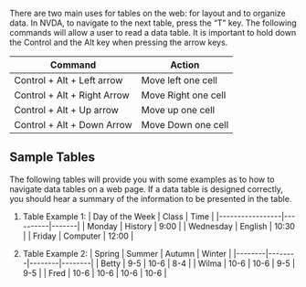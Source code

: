 There are two main uses for tables on the web: for layout and to
organize data. In NVDA, to navigate to the next table, press the “T” key.
The following commands will allow a user to read a data table. It is
important to hold down the Control and the Alt key when pressing the
arrow keys.

| Command                     | Action              |
|-----------------------------|---------------------|
| Control + Alt + Left arrow  | Move left one cell  |
| Control + Alt + Right Arrow | Move Right one cell |
| Control + Alt + Up arrow    | Move up one cell    |
| Control + Alt + Down Arrow  | Move Down one cell  |

## Sample Tables

The following tables will provide you with some examples as to how to
navigate data tables on a web page. If a data table is designed
correctly, you should hear a summary of the information to be presented
in the table.

1. Table Example 1:
   | Day of the Week | Class    | Time  |
   |-----------------|----------|-------|
   | Monday          | History  | 9:00  |
   | Wednesday       | English  | 10:30 |
   | Friday          | Computer | 12:00 |

2. Table Example 2:
   | Spring | Summer | Autumn | Winter |
   |--------|--------|--------|--------|
   | Betty  | 9-5    | 10-6   | 8-4    |
   | Wilma  | 10-6   | 10-6   | 9-5    | 9-5  |
   | Fred   | 10-6   | 10-6   | 10-6   | 10-6 |
